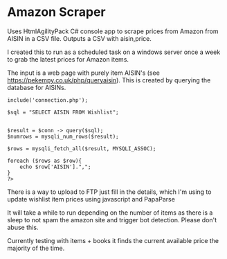# Amazon Scraper
Uses HtmlAgilityPack
C# console app to scrape prices from Amazon from AISIN in a CSV file. Outputs a CSV with aisin,price.

I created this to run as a scheduled task on a windows server once a week to grab the latest prices for Amazon items.

The input is a web page with purely item AISIN's (see https://pekempy.co.uk/php/queryaisin). This is created by querying the database for AISINs.

```<?php 
include('connection.php');

$sql = "SELECT AISIN FROM Wishlist";


$result = $conn -> query($sql);
$numrows = mysqli_num_rows($result);

$rows = mysqli_fetch_all($result, MYSQLI_ASSOC);

foreach ($rows as $row){
	echo $row['AISIN'].",";
}
?>
```

There is a way to upload to FTP just fill in the details, which I'm using to update wishlist item prices using javascript and PapaParse

It will take a while to run depending on the number of items as there is a sleep to not spam the amazon site and trigger bot detection. Please don't abuse this.

Currently testing with items + books it finds the current available price the majority of the time.
